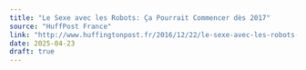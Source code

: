 ```yaml
---
title: "Le Sexe avec les Robots: Ça Pourrait Commencer dès 2017"
source: "HuffPost France"
link: "http://www.huffingtonpost.fr/2016/12/22/le-sexe-avec-les-robots-ca-pourrait-commencer-des-2017/"
date: 2025-04-23
draft: true
---
```

